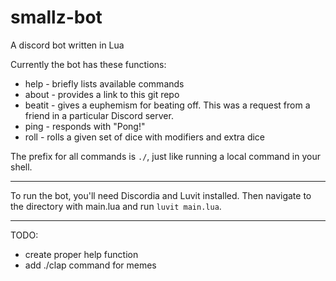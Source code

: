 # smallz-bot
A discord bot written in Lua

Currently the bot has these functions:
* help - briefly lists available commands
* about - provides a link to this git repo
* beatit - gives a euphemism for beating off.  This was a request from a friend in a particular Discord server.
* ping - responds with "Pong!"
* roll - rolls a given set of dice with modifiers and extra dice

The prefix for all commands is `./`, just like running a local command in your shell.

---

To run the bot, you'll need Discordia and Luvit installed.  Then navigate to the directory with main.lua and run `luvit main.lua`.

---
TODO:
* create proper help function
* add ./clap command for memes

